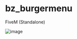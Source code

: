 # bz_burgermenu
FiveM (Standalone)


![image](https://user-images.githubusercontent.com/74337524/149850169-422b7f62-7093-4c5e-92c7-0911e6c91497.png)
